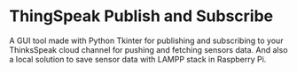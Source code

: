 # ThingSpeak Publish and Subscribe

A GUI tool made with Python Tkinter for publishing and subscribing to your ThinksSpeak cloud channel for pushing and fetching sensors data. And also a local solution to save sensor data with LAMPP stack in Raspberry Pi.